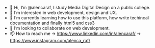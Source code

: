 - 👋 Hi, I’m @alencaraf, I study Media Digital Design on a public college.
- 👀 I’m interested in web development, design and UX.
- 🌱 I’m currently learning how to use this platform, how write techincal documentation and  finally html5 and css3
- 💞️ I’m looking to collaborate on web development.
- 📫 How to reach me -> https://www.linkedin.com/in/alencaraf/
                    -> https://www.instagram.com/alenca_raf/

<!---
alencaraf/alencaraf is a ✨ special ✨ repository because its `README.md` (this file) appears on your GitHub profile.
You can click the Preview link to take a look at your changes.
--->
